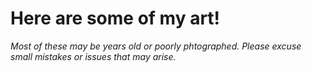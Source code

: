 # Here are some of my art!

<!-- Insert images here for later -->




_Most of these may be years old or poorly phtographed. Please excuse small mistakes or issues that may arise._